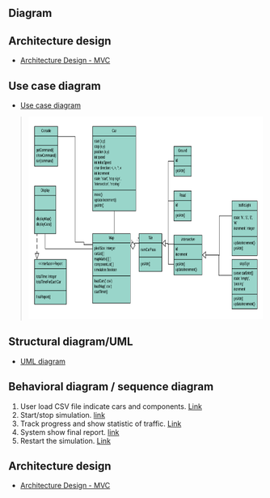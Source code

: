 ## Diagram

## Architecture design
- [Architecture Design - MVC](https://www.lucidchart.com/invitations/accept/98911987-f8bd-47e3-8a0c-b0ddf05494fb)

## Use case diagram 
- [Use case diagram](https://drive.google.com/file/d/1wBvyoXSj8t_jBm7rjeH1VZ2HX8ub-Lsa/view?usp=sharing)

> <img src="./uml-diagram.png" height="400" widht="600">

## Structural diagram/UML
- [UML diagram](https://www.lucidchart.com/invitations/accept/6ee82b63-ec81-4f8d-bdfb-3fc045e517da)

## Behavioral diagram / sequence diagram
1. User load CSV file indicate cars and components. [Link](https://drive.google.com/file/d/1qm3FIPyAMxpd5HPVweYGlPJekhQPzlqz/view?usp=sharing)
2. Start/stop simulation. [link](https://drive.google.com/file/d/1VDtcJRT7cKhE1pv3svX5ik8DDed5CQ7x/view?usp=sharing)
3. Track progress and show statistic of traffic. [Link](https://drive.google.com/file/d/1bEp0_c48hDAUgdFj3U3z-ViFepZEGwe4/view?usp=sharing)
4. System show final report. [link](https://drive.google.com/file/d/1AzSBDgvGGS33l5jHEuxOFefS33k6Gowo/view?usp=sharing`)
5. Restart the simulation. [Link](https://drive.google.com/file/d/1PZ1SLo7GoeJuJ8OX46XfDTM36NYwv-zz/view?usp=sharing)

## Architecture design
- [Architecture Design - MVC](https://www.lucidchart.com/invitations/accept/98911987-f8bd-47e3-8a0c-b0ddf05494fb)




